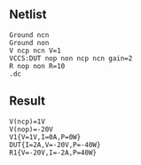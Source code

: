 ## Netlist

```text
Ground ncn
Ground non
V ncp ncn V=1
VCCS:DUT nop non ncp ncn gain=2
R nop non R=10
.dc
```

## Result

```text
V(ncp)=1V
V(nop)=-20V
V1{V=1V,I=0A,P=0W}
DUT{I=2A,V=-20V,P=-40W}
R1{V=-20V,I=-2A,P=40W}
```
